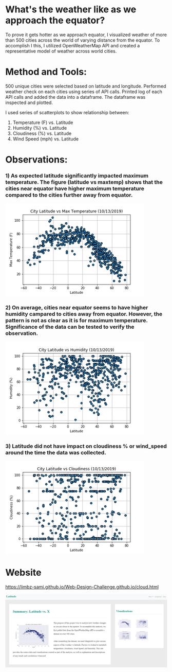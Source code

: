 # What's the weather like as we approach the equator?
To prove it gets hotter as we approach equator, I visualized weather of more than 500 cities across the world of varying distance from the equator. To accomplish I this, I utilized OpenWeatherMap API and created a representative model of weather across world cities. 

# Method and Tools:
500 unique cities were selected based on latitude and longitude. Performed weather check on each cities using series of API calls. Printed log of each API calls and added the data into a dataframe. The dataframe was inspected and plotted.

I used series of scatterplots to show relationship between:
1) Temperature (F) vs. Latitude
2) Humidity (%) vs. Latitude
3) Cloudiness (%) vs. Latitude
4) Wind Speed (mph) vs. Latitude

# Observations:
### 1) As expected latitude significantly impacted maximum temperature. The figure (latitude vs maxtemp) shows that the cities near equator have higher maximum temperature compared to the cities further away from equator.

![4-scatter](Figures/Latitude_vs_MaxTemp.png)

### 2) On average, cities near equator seems to have higher humidity campared to cities away from equator. However, the pattern is not as clear as it is for maximum temperature. Significance of the data can be tested to verify the observation.

![4-scatter](Figures/Latitude_vs_Humidity.png)

### 3) Latitude did not have impact on cloudiness % or wind_speed around the time the data was collected.

![4-scatter](Figures/Latitude_vs_Cloudiness.png)

# Website
https://limbz-sami.github.io/Web-Design-Challenge.github.io/cloud.html

![4-scatter](Figures/website.png)


